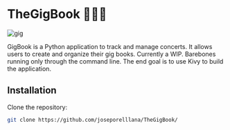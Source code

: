 # TheGigBook 🎤🎶📓
![gig](https://github.com/user-attachments/assets/17b6e2f8-62a0-4eb3-913c-33bf82af66d7)

GigBook is a Python application to track and manage concerts. It allows users to create and organize their gig books. Currently a WIP. Barebones running only through the command line. The end goal is to use Kivy to build the application.

## Installation

Clone the repository:
```bash
git clone https://github.com/joseporelllana/TheGigBook/



